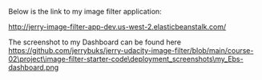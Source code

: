 Below is the link to my image filter application:

http://jerry-image-filter-app-dev.us-west-2.elasticbeanstalk.com/

The screenshot to my Dashboard can be found here https://github.com/jerrybuks/jerry-udacity-image-filter/blob/main/course-02\project\image-filter-starter-code\deployment_screenshots\my_Ebs-dashboard.png